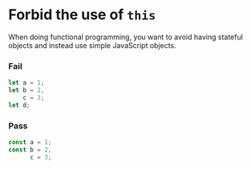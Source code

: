 # Forbid the use of `this`

When doing functional programming, you want to avoid having stateful objects and instead use simple JavaScript objects.

### Fail

```js
let a = 1;
let b = 2,
    c = 3;
let d;
```

### Pass

```js
const a = 1;
const b = 2,
      c = 3;
```
